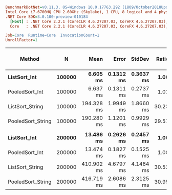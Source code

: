 ``` ini

BenchmarkDotNet=v0.11.3, OS=Windows 10.0.17763.292 (1809/October2018Update/Redstone5)
Intel Core i7-6700HQ CPU 2.60GHz (Skylake), 1 CPU, 8 logical and 4 physical cores
.NET Core SDK=3.0.100-preview-010184
  [Host] : .NET Core 2.2.1 (CoreCLR 4.6.27207.03, CoreFX 4.6.27207.03), 64bit RyuJIT
  Core   : .NET Core 2.2.1 (CoreCLR 4.6.27207.03, CoreFX 4.6.27207.03), 64bit RyuJIT

Job=Core  Runtime=Core  InvocationCount=1  
UnrollFactor=1  

```
|            Method |      N |       Mean |     Error |    StdDev | Ratio | RatioSD | Gen 0/1k Op | Gen 1/1k Op | Gen 2/1k Op | Allocated Memory/Op |
|------------------ |------- |-----------:|----------:|----------:|------:|--------:|------------:|------------:|------------:|--------------------:|
|      **ListSort_Int** | **100000** |   **6.605 ms** | **0.1312 ms** | **0.3637 ms** |  **1.00** |    **0.00** |           **-** |           **-** |           **-** |                   **-** |
|    PooledSort_Int | 100000 |   6.637 ms | 0.1311 ms | 0.2737 ms |  1.01 |    0.06 |           - |           - |           - |                   - |
|   ListSort_String | 100000 | 194.328 ms | 1.9949 ms | 1.8660 ms | 30.23 |    1.06 |           - |           - |           - |                   - |
| PooledSort_String | 100000 | 190.280 ms | 1.1201 ms | 0.9929 ms | 29.57 |    1.21 |           - |           - |           - |                   - |
|                   |        |            |           |           |       |         |             |             |             |                     |
|      **ListSort_Int** | **200000** |  **13.486 ms** | **0.2626 ms** | **0.2457 ms** |  **1.00** |    **0.00** |           **-** |           **-** |           **-** |                   **-** |
|    PooledSort_Int | 200000 |  13.474 ms | 0.1827 ms | 0.1525 ms |  1.00 |    0.02 |           - |           - |           - |                   - |
|   ListSort_String | 200000 | 410.902 ms | 4.6797 ms | 4.1484 ms | 30.52 |    0.75 |           - |           - |           - |                   - |
| PooledSort_String | 200000 | 416.719 ms | 2.6086 ms | 2.3125 ms | 30.95 |    0.52 |           - |           - |           - |                   - |
